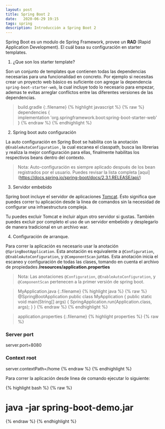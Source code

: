 ```yaml
---
layout: post
title: Spring Boot 2
date:   2020-06-29 19:15
tags: spring
description: Introducción a Spring Boot 2
---
```


Spring Boot es un modulo de Spring Framework, provee un **RAD** (Rapid Application Development). El cuál basa su configuración en starter templates.

1. ¿Que son los starter template?

Son un conjunto de templates que contienen todas las dependencias necesarias para una funcionalidad en concreto. Por ejemplo si necesitas crear un proyecto web básico es suficiente con agregar la dependencia `spring-boot-starter-web`, la cual incluye todo lo necesario para empezar, ademas te evitas arreglar conflictos entre las diferentes versiones de las dependencias.

>build.gradle
{:.filename}
{% highlight javascript %}
{% raw %}
dependencies {	
	implementation 'org.springframework.boot:spring-boot-starter-web'	
}
{% endraw %}
{% endhighlight %}


2. Spring boot auto configuración

La auto configuración en Spring Boot se habilita con la anotación `@EnableAutoConfiguration` , la cual escanea el classpath, busca las librerias y realiza la mejor configuración para ellas, finalmente habilitas los respectivos beans dentro del contexto.

>Nota: Auto-configuración es siempre aplicado después de los bean registrados por el usuario. Puedes revisar la lista completa [aquí] (https://docs.spring.io/spring-boot/docs/2.3.1.RELEASE/api/)


3. Servidor embebido 

Spring boot incluye el servidor de aplicaciones [Tomcat](http://tomcat.apache.org). Ésto significa que puedes correr tu aplicación desde la linea de comandos sin la necesidad de configurar una infraestructura compleja.

Tu puedes excluir Tomcat e incluir algun otro servidor si gustas. También puedes excluir por completo el uso de un servidor embebido y desplegarlo de manera tradicional en un archivo war.


4. Configuración de arranque.

Para correr la aplicación es necesario usar la anotación `@SpringBootApplication`. Esta anotación es equivalente a `@Configuration`, `@EnableAutoConfiguration`, y `@ComponentScan` juntas.
Esta anotación inicia el escaneo y configuración de todas las clases, tomando en cuenta el archivo de propiedades **/resources/application.properties**

> Nota: Las anotaciones `@Configuration`, `@EnableAutoConfiguration`, y `@ComponentScan` pertenecen a la primer versión de spring boot.

>MyApplication.java
{:.filename}
{% highlight java %}
{% raw %}
@SpringBootApplication
public class MyApplication 
{
    public static void main(String[] args) 
    {
        SpringApplication.run(Application.class, args);
    }
}
{% endraw %}
{% endhighlight %}

>application.properties
{:.filename}
{% highlight properties %}
{% raw %}
### Server port #########
server.port=8080
  
### Context root ########
server.contextPath=/home
{% endraw %}
{% endhighlight %}


Para correr la aplicación desde linea de comando ejecutar lo siguiente:

{% highlight bash %}
{% raw %}
# java -jar spring-boot-demo.jar
{% endraw %}
{% endhighlight %}